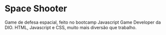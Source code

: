 # Space Shooter 
Game de defesa espacial, feito no bootcamp Javascript Game Developer da DIO. HTML, Javascript e CSS, muito mais diversão que trabalho.
